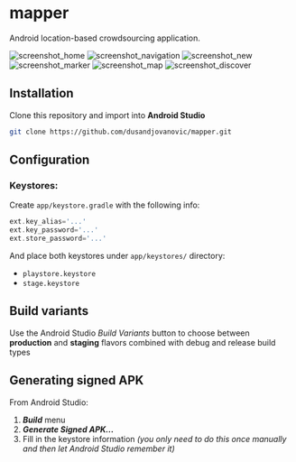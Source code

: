 # mapper
Android location-based crowdsourcing application.

![screenshot_home](meta/Screenshot_2018-09-08-15-53-57.png "screenshot") ![screenshot_navigation](meta/Screenshot_2018-09-08-15-59-30.png  "screenshot") ![screenshot_new](meta/Screenshot_2018-09-08-15-56-57.png "screenshot") ![screenshot_marker](meta/Screenshot_2018-09-08-15-57-24.png "screenshot") ![screenshot_map](meta/Screenshot_2018-09-08-15-58-57.png "screenshot") ![screenshot_discover](meta/Screenshot_2018-09-08-16-00-30.png "screenshot")

## Installation
Clone this repository and import into **Android Studio**
```bash
git clone https://github.com/dusandjovanovic/mapper.git
```

## Configuration
### Keystores:
Create `app/keystore.gradle` with the following info:
```gradle
ext.key_alias='...'
ext.key_password='...'
ext.store_password='...'
```
And place both keystores under `app/keystores/` directory:
- `playstore.keystore`
- `stage.keystore`


## Build variants
Use the Android Studio *Build Variants* button to choose between **production** and **staging** flavors combined with debug and release build types


## Generating signed APK
From Android Studio:
1. ***Build*** menu
2. ***Generate Signed APK...***
3. Fill in the keystore information *(you only need to do this once manually and then let Android Studio remember it)*

